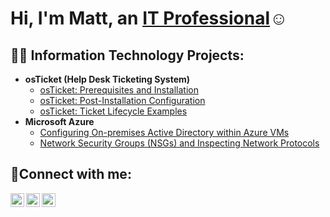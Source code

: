 <h1>Hi, I'm Matt, an <a href="https://linkedin.com/in/mattnelson31">IT Professional</a>☺</h1>

<h2>👨‍💻 Information Technology Projects:</h2>

- <b>osTicket (Help Desk Ticketing System)</b>
  - [osTicket: Prerequisites and Installation](https://github.com/mnelson3119/osticket-prereqs)
  - [osTicket: Post-Installation Configuration](https://github.com/mnelson3119/osTicket-Post-Install-Configuration)
  - [osTicket: Ticket Lifecycle Examples](https://github.com/mnelson3119/osTicket-Lifecycle-Examples)
- <b>Microsoft Azure</b>
  - [Configuring On-premises Active Directory within Azure VMs](https://github.com/mnelson3119/configure-ad)
  - [Network Security Groups (NSGs) and Inspecting Network Protocols](https://github.com/joshmadakorcc/azure-network-protocols)

<h2>🤳Connect with me:</h2>

[<img align="left" alt="Josh | Twitter" width="22px" src="https://cdn.jsdelivr.net/npm/simple-icons@v3/icons/twitter.svg" />][twitter]
[<img align="left" alt="Josh | LinkedIn" width="22px" src="https://cdn.jsdelivr.net/npm/simple-icons@v3/icons/linkedin.svg" />][linkedin]
[<img align="left" alt="Josh | Instagram" width="22px" src="https://cdn.jsdelivr.net/npm/simple-icons@v3/icons/instagram.svg" />][instagram]

[twitter]: https://twitter.com/Josh
[instagram]: https://www.instagram.com/Josh
[linkedin]: https://linkedin.com/in/Josh
